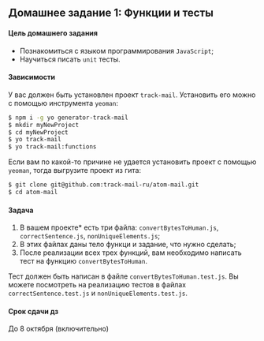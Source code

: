## Домашнее задание 1: Функции и тесты

#### Цель домашнего задания

  * Познакомиться с языком программирования `JavaScript`;
  * Научиться писать `unit` тесты. 

#### Зависимости 

  У вас должен быть установлен проект `track-mail`.
  Установить его можно с помощью инструмента `yeoman`:
  ```bash
  $ npm i -g yo generator-track-mail
  $ mkdir myNewProject
  $ cd myNewProject
  $ yo track-mail
  $ yo track-mail:functions
  ```
 
  Если вам по какой-то причине не удается установить проект с помощью `yeoman`,
  тогда выгрузите проект из гита:
  ```bash
  $ git clone git@github.com:track-mail-ru/atom-mail.git
  $ cd atom-mail
  ```

#### Задача

  1. В вашем проекте* есть три файла: `convertBytesToHuman.js`, `correctSentence.js`, `nonUniqueElements.js`;
  2. В этих файлах даны тело функци и задание, что нужно сделать;
  3. После реализации всех трех функций, вам необходимо написать тест на функцию `convertBytesToHuman`.

  Тест должен быть написан в файле `convertBytesToHuman.test.js`. Вы можете посмотреть на реализацию тестов в файлах `correctSentence.test.js` и `nonUniqueElements.test.js`.

#### Срок сдачи дз

  До 8 октября (включительно)
